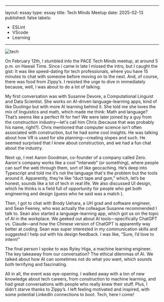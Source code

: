 
---
layout: essay
type: essay
title: Tech Minds Meetup
date: 2025-02-13
published: false
labels:
  - ESLint
  - VScode
  - Learning
---


![tech](https://github.com/user-attachments/assets/94d40d69-e1d8-4d97-991c-16efd6b20e7c)




On February 12th, I stumbled into the PACE Tech Minds meetup, at around 5 p.m. on Hawaii Time. Since i came in late I missed the intro, but I caught the gist: It was like speed-dating for tech professionals, where you have 15 minutes to chat with someone before moving on to the next. And, of course, there was food from Zippy’s. I resisted the urge to dive in immediately because, well, I was about to do a lot of talking.

My first conversation was with Susanne Devore, a Computational Linguist and Data Scientist. She works on AI-driven language-learning apps, kind of like Duolingo but with more AI learning behind it. She told me she loves the mix of linguistics and math, which made me think: Math and language? That’s seems like a perfect fit for her! We were later joined by a guy from the construction industry—let's call him Chris (because that was probably his name, right?). Chris mentioned that computer science isn’t often associated with construction, but he had some cool insights. He was talking about how VR is used for site planning—creating slopes and such. He seemed surprised that I knew about construction, and we had a fun chat about the industry.

Next up, I met Aaron Goodman, co-founder of a company called Zero. Aaron's company works like a cool “interweb” (or something), where people can surf the web through them, sort of like geocaching. He’s deep into Typescript and told me it’s not the language that's the problem but the tools around it. Apparently, they’re like “duct tape and gum,” which, let’s be honest, sounds like a lot of tech in real life. We also discussed UI design, which he thinks is a field full of opportunity for people who get both engineering and design (guess who he said was a match ).

Then, I got to chat with Brody Uehara, a UH grad and software engineer, and Sean Feeney, who was actually the colleague Susanne recommended I talk to. Sean also started a language-learning app, which got us on the topic of AI in the workplace. We geeked out about AI tools—specifically ChatGPT vs. Claude—and how the Chinese version of ChatGPT is apparently way better at coding. Sean was super interested in my communication skills and suggested I help out with his design feedback. I was like, “Sure, I’d love to intern!”

The final person I spoke to was Ryley Higa, a machine learning engineer. The key takeaway from our conversation? The ethical dilemmas of AI. We talked about how AI can sometimes not do what you want, which sounds both terrifying and fascinating.

All in all, the event was eye-opening. I walked away with a ton of new knowledge about tech careers, from construction to machine learning, and had great conversations with people who really knew their stuff. Plus, I didn’t starve thanks to Zippy’s. I left feeling motivated and inspired, with some potential LinkedIn connections to boot. Tech, here I come!
